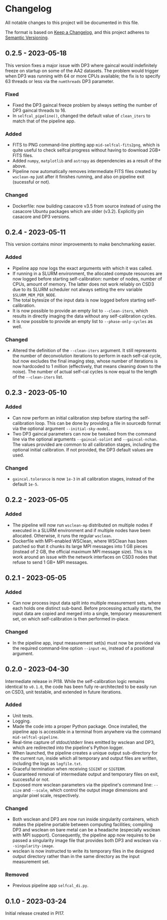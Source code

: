 # Changelog

All notable changes to this project will be documented in this file.

The format is based on [Keep a Changelog](https://keepachangelog.com/en/1.0.0/),
and this project adheres to [Semantic Versioning](https://semver.org/spec/v2.0.0.html).


## 0.2.5 - 2023-05-18

This version fixes a major issue with DP3 where gaincal would indefinitely freeze on startup on some of the AA2 datasets. The problem would trigger when DP3 was running with 64 or more CPUs available; the fix is to specify 63 threads or less via the `numthreads` DP3 parameter.

### Fixed

- Fixed the DP3 gaincal freeze problem by always setting the number of DP3 gaincal threads to 16.
- In `selfcal_pipeline()`, changed the default value of `clean_iters` to match that of the pipeline app.

### Added

- FITS to PNG command-line plotting app `mid-selfcal-fits2png`, which is quite useful to check selfcal progress without having to download 2GB+ FITS files.
- Added `numpy`, `matplotlib` and `astropy` as dependencies as a result of the above.
- Pipeline now automatically removes intermediate FITS files created by `wsclean-mp` just after it finishes running, and also on pipeline exit (sucessful or not).

### Changed

- Dockerfile: now building casacore v3.5 from source instead of using the casacore Ubuntu packages which are older (v3.2). Explicitly pin casacore and DP3 versions.


## 0.2.4 - 2023-05-11

This version contains minor improvements to make benchmarking easier.

### Added

- Pipeline app now logs the exact arguments with which it was called.
- If running in a SLURM environment, the allocated compute resources are now logged before starting self-calibration: number of nodes, number of CPUs, amount of memory. The latter does not work reliably on CSD3 due to its SLURM scheduler not always setting the env variable `$SLURM_MEM_PER_NODE`.
- The total bytesize of the input data is now logged before starting self-calibration.
- It is now possible to provide an empty list to `--clean-iters`, which results in directly imaging the data without any self-calibration cycles.
- It is now possible to provide an empty list to `--phase-only-cycles` as well.

### Changed

- Altered the definition of the `--clean-iters` argument. It still represents the number of deconvolution iterations to perform in each self-cal cycle, but now excludes the final imaging step, whose number of iterations is now hardcoded to 1 million (effectively, that means cleaning down to the noise). The number of actual self-cal cycles is now equal to the length of the `--clean-iters` list.


## 0.2.3 - 2023-05-10

### Added

- Can now perform an initial calibration step before starting the self-calibration loop. This can be done by providing a file in sourcedb format via the optional argument `--initial-sky-model`.
- Two DP3 gaincal parameters can now be tweaked from the command line via the optional arguments `--gaincal-solint` and `--gaincal-nchan`. The values provided are common to all calibration stages, including the optional initial calibration. If not provided, the DP3 default values are used.

### Changed

- `gaincal.tolerance` is now `1e-3` in all calibration stages, instead of the default `1e-5`.


## 0.2.2 - 2023-05-05

### Added

- The pipeline will now run `wsclean-mp` distributed on multiple nodes if executed in a SLURM environment and if multiple nodes have been allocated. Otherwise, it runs the regular `wsclean`.
- Dockerfile with MPI-enabled WSClean, where WSClean has been patched so that it chunks its large MPI messages into 1 GB pieces (instead of 2 GB, the official maximum MPI message size). This is to work around an issue with the network interfaces on CSD3 nodes that refuse to send 1 GB+ MPI messages.


## 0.2.1 - 2023-05-05

### Added

- Can now process input data split into multiple measurement sets, where each holds one distinct sub-band. Before processing actually starts, the input data are copied and merged into a single, temporary measurement set, on which self-calibration is then performed in-place.

### Changed

- In the pipeline app, input measurement set(s) must now be provided via the required command-line option `--input-ms`, instead of a positional argument.


## 0.2.0 - 2023-04-30

Intermediate release in PI18. While the self-calibration logic remains identical to `v0.1.0`, the code has been fully re-architected to be easily run on CSD3, unit testable, and extended in future iterations.

### Added

- Unit tests.
- Logging.
- Made the code into a proper Python package. Once installed, the pipeline app is accessible in a terminal from anywhere via the command `mid-selfcal-pipeline`.
- Real-time capture of stdout/stderr lines emitted by wsclean and DP3, which are redirected into the pipeline's Python logger.
- When launched, the pipeline creates a unique output sub-directory for the current run, inside which all temporary and output files are written, including the logs as `logfile.txt`. 
- Graceful termination when receiving `SIGINT` or `SIGTERM`.
- Guaranteed removal of intermediate output and temporary files on exit, successful or not.
- Exposed more wsclean parameters via the pipeline's command line: `--size` and `--scale`, which control the output image dimensions and angular pixel scale, respectively.

### Changed

- Both wsclean and DP3 are now run inside singularity containers, which makes the pipeline portable between computing facilities; compiling DP3 and wsclean on bare metal can be a headache (especially wsclean with MPI support). Consequently, the pipeline app now requires to be passed a singularity image file that provides both DP3 and wsclean via `--singularity-image`.
- wsclean is now instructed to write its temporary files in the designed output directory rather than in the same directory as the input measurement set.

### Removed

- Previous pipeline app `selfcal_di.py`.


## 0.1.0 - 2023-03-24

Initial release created in PI17.

